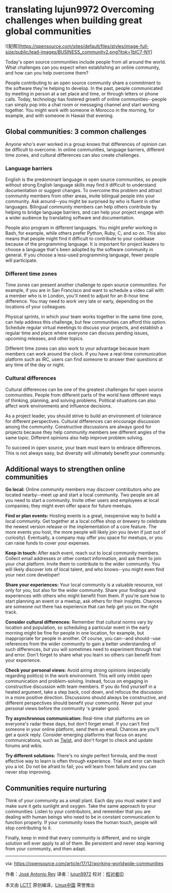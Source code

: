 translating lujun9972
Overcoming challenges when building great global communities
======
![配图][https://opensource.com/sites/default/files/styles/image-full-size/public/lead-images/BUSINESS_community2.png?itok=1blC7-NY]

Today's open source communities include people from all around the world. What challenges can you expect when establishing an online community, and how can you help overcome them?

People contributing to an open source community share a commitment to the software they're helping to develop. In the past, people communicated by meeting in person at a set place and time, or through letters or phone calls. Today, technology has fostered growth of online communities--people can simply pop into a chat room or messaging channel and start working together. You might work with someone in Morocco in the morning, for example, and with someone in Hawaii that evening.

## Global communities: 3 common challenges

Anyone who's ever worked in a group knows that differences of opinion can be difficult to overcome. In online communities, language barriers, different time zones, and cultural differences can also create challenges.

### Language barriers

English is the predominant language in open source communities, so people without strong English language skills may find it difficult to understand documentation or suggest changes. To overcome this problem and attract community members from other areas, invite bilingual people into your community. Ask around--you might be surprised by who is fluent in other languages. Bilingual community members can help others contribute by helping to bridge language barriers, and can help your project engage with a wider audience by translating software and documentation.

People also program in different languages. You might prefer working in Bash, for example, while others prefer Python, Ruby, C, and so on. This also means that people might find it difficult to contribute to your codebase because of the programming language. It is important for project leaders to choose a language that's been adopted by the software community in general. If you choose a less-used programming language, fewer people will participate.

### Different time zones

Time zones can present another challenge to open source communities. For example, if you are in San Francisco and want to schedule a video call with a member who is in London, you'll need to adjust for an 8-hour time difference. You may need to work very late or early, depending on the locations of your colleagues.

Physical sprints, in which your team works together in the same time zone, can help address this challenge, but few communities can afford this option. Schedule regular virtual meetings to discuss your projects, and establish a regular time and place where everyone can discuss pending issues, upcoming releases, and other topics.

Different time zones can also work to your advantage because team members can work around the clock. If you have a real-time communication platform such as IRC, users can find someone to answer their questions at any time of the day or night.

### Cultural differences

Cultural differences can be one of the greatest challenges for open source communities. People from different parts of the world have different ways of thinking, planning, and solving problems. Political situations can also affect work environments and influence decisions.

As a project leader, you should strive to build an environment of tolerance for different perspectives. Cultural differences can encourage discussion among the community. Constructive discussions are always good for projects because they help community members see different angles of the same topic. Different opinions also help improve problem solving.

To succeed in open source, your team must learn to embrace differences. This is not always easy, but diversity will ultimately benefit your community.

## Additional ways to strengthen online communities

**Go local:** Online community members may discover contributors who are located nearby--meet up and start a local community. Two people are all you need to start a community. Invite other users and employees at local companies; they might even offer space for future meetups.

**Find or plan events:** Hosting events is a great, inexpensive way to build a local community. Get together at a local coffee shop or brewery to celebrate the newest version release or the implementation of a core feature. The more events you host, the more people will likely join you (even if just out of curiosity). Eventually, a company may offer you space for meetups, or you can raise funds to cover your expenses.

**Keep in touch:** After each event, reach out to local community members. Collect email addresses or other contact information, and ask them to join your chat platform. Invite them to contribute to the wider community. You will likely discover lots of local talent, and who knows--you might even find your next core developer!

**Share your experiences:** Your local community is a valuable resource, not only for you, but also for the wider community. Share your findings and experiences with others who might benefit from them. If you're sure how to start planning an event or a meetup, ask others for their insights. Chances are someone out there has experience that can help get you on the right track.

**Consider cultural differences:** Remember that cultural norms vary by location and population, so scheduling a particular event in the early morning might be fine for people in one location, for example, but inappropriate for people in another. Of course, you can--and should--use references from the wider community to gain a better understanding of such differences, but you will sometimes need to experiment through trial and error. Don't forget to share what you learn so others can benefit from your experience.

**Check your personal views:** Avoid airing strong opinions (especially regarding politics) in the work environment. This will only inhibit open communication and problem-solving. Instead, focus on engaging in constructive discussion with team members. If you do find yourself in a heated argument, take a step back, cool down, and refocus the discussion in a more positive direction. Discussions should always be constructive, and different perspectives should benefit your community. Never put your personal views before the community 's greater good.

**Try asynchronous communication:** Real-time chat platforms are on everyone's radar these days, but don't forget email. If you can't find someone in your online platform, send them an email. Chances are you'll get a quick reply. Consider emerging platforms that focus on async communications, such as [Twist][1], and don't forget to check and update forums and wikis.

**Try different solutions:** There's no single perfect formula, and the most effective way to learn is often through experience. Trial and error can teach you a lot. Do not be afraid to fail; you will learn from failure and you can never stop improving.

## Communities require nurturing

Think of your community as a small plant. Each day you must water it and make sure it gets sunlight and oxygen. Take the same approach to your communities: Listen to your contributors, and remember that you are dealing with human beings who need to be in constant communication to function properly. If your community loses the human touch, people will stop contributing to it.

Finally, keep in mind that every community is different, and no single solution will ever apply to all of them. Be persistent and never stop learning from your community, and then adapt.

--------------------------------------------------------------------------------

via: https://opensource.com/article/17/12/working-worldwide-communities

作者：[José Antonio Rey][a]
译者：[lujun9972](https://github.com/lujun9972)
校对：[校对者ID](https://github.com/校对者ID)

本文由 [LCTT](https://github.com/LCTT/TranslateProject) 原创编译，[Linux中国](https://linux.cn/) 荣誉推出

[a]:https://opensource.com/users/jose
[1]:https://twistapp.com
